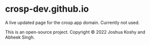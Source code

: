 # crosp-dev.github.io
A live updated page for the crosp.app domain. Currently not used.

This is an open-source project. Copyright © 2022 Joshua Koshy and Abheek Singh.

